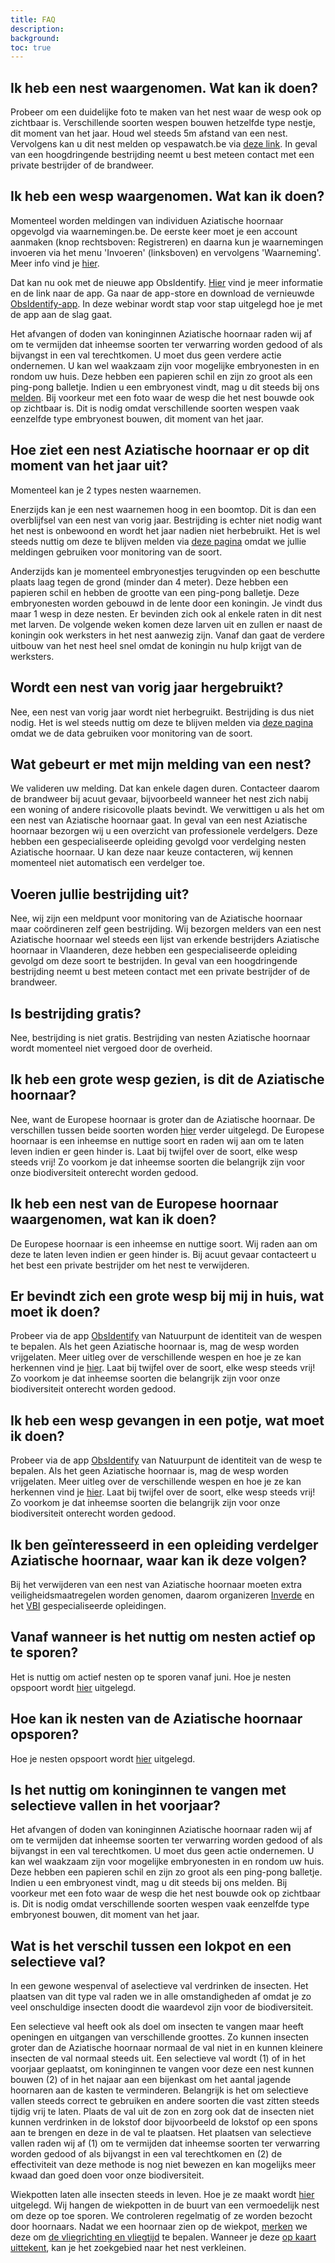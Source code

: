 ```yaml
---
title: FAQ
description:
background:
toc: true
---
```


## Ik heb een nest waargenomen. Wat kan ik doen?
Probeer om een duidelijke foto te maken van het nest waar de wesp ook op zichtbaar is. Verschillende soorten wespen bouwen hetzelfde type nestje, dit moment van het jaar. Houd wel steeds 5m afstand van een nest. Vervolgens kan u dit nest melden op vespawatch.be via [deze link](https://vespawatch.be/report-nest/). In geval van een hoogdringende bestrijding neemt u best meteen contact met een private bestrijder of de brandweer.

## Ik heb een wesp waargenomen. Wat kan ik doen?
Momenteel worden meldingen van individuen Aziatische hoornaar opgevolgd via waarnemingen.be. De eerste keer moet je een account aanmaken (knop rechtsboven: Registreren) en daarna kun je waarnemingen invoeren via het menu 'Invoeren' (linksboven) en vervolgens 'Waarneming'.
Meer info vind je [hier](www.natuurpunt.be/pagina/hoe-voer-je-waarnemingen).

Dat kan nu ook met de nieuwe app ObsIdentify.
[Hier](https://www.natuurpunt.be/nieuws/vernieuwde-obsidentify-herkent-en-daagt-je-uit-20210512) vind je meer informatie en de link naar de app.
Ga naar de app-store en download de vernieuwde [ObsIdentify-app](https://waarnemingen.be/apps/obsidentify/install/).
In deze webinar wordt stap voor stap uitgelegd hoe je met de app aan de slag gaat.

Het afvangen of doden van koninginnen Aziatische hoornaar raden wij af om te vermijden dat inheemse soorten ter verwarring worden gedood of als bijvangst in een val terechtkomen. U moet dus geen verdere actie ondernemen.
U kan wel waakzaam zijn voor mogelijke embryonesten in en rondom uw huis. Deze hebben een papieren schil en zijn zo groot als een ping-pong balletje. Indien u een embryonest vindt, mag u dit steeds bij ons [melden](https://vespawatch.be/report-nest/). Bij voorkeur met een foto waar de wesp die het nest bouwde ook op zichtbaar is. Dit is nodig omdat verschillende soorten wespen vaak eenzelfde type embryonest bouwen, dit moment van het jaar.

## Hoe ziet een nest Aziatische hoornaar er op dit moment van het jaar uit?

Momenteel kan je 2 types nesten waarnemen.

Enerzijds kan je een nest waarnemen hoog in een boomtop. Dit is dan een overblijfsel van een nest van vorig jaar. Bestrijding is echter niet nodig want het nest is onbewoond en wordt het jaar nadien niet herbebruikt. Het is wel steeds nuttig om deze te blijven melden via [deze pagina](https://vespawatch.be/report-nest/) omdat we jullie meldingen gebruiken voor monitoring van de soort. 

Anderzijds kan je momenteel embryonestjes terugvinden op een beschutte plaats laag tegen de grond (minder dan 4 meter). Deze hebben een papieren schil en hebben de grootte van een ping-pong balletje. Deze embryonesten worden gebouwd in de lente door een koningin. Je vindt dus maar 1 wesp in deze nesten. Er bevinden zich ook al enkele raten in dit nest met larven. De volgende weken komen deze larven uit en zullen er naast de koningin ook werksters in het nest aanwezig zijn. Vanaf dan gaat de verdere uitbouw van het nest heel snel omdat de koningin nu hulp krijgt van de werksters. 

## Wordt een nest van vorig jaar hergebruikt?
Nee, een nest van vorig jaar wordt niet herbegruikt. Bestrijding is dus niet nodig. Het is wel steeds nuttig om deze te blijven melden via [deze pagina](https://vespawatch.be/report-nest/) omdat we de data gebruiken voor monitoring van de soort. 

## Wat gebeurt er met mijn melding van een nest?
We valideren uw melding. Dat kan enkele dagen duren. Contacteer daarom de brandweer bij acuut gevaar, bijvoorbeeld wanneer het nest zich nabij een woning of andere risicovolle plaats bevindt. We verwittigen u als het om een nest van Aziatische hoornaar gaat.
In geval van een nest Aziatische hoornaar bezorgen wij u een overzicht van professionele verdelgers. Deze hebben een gespecialiseerde opleiding gevolgd voor verdelging nesten Aziatische hoornaar. U kan deze naar keuze contacteren, wij kennen momenteel niet automatisch een verdelger toe. 

## Voeren jullie bestrijding uit?
Nee, wij zijn een meldpunt voor monitoring van de Aziatische hoornaar maar coördineren zelf geen bestrijding. Wij bezorgen melders van een nest Aziatische hoornaar wel steeds een lijst van erkende bestrijders Aziatische hoornaar in Vlaanderen, deze hebben een gespecialiseerde opleiding gevolgd om deze soort te bestrijden. In geval van een hoogdringende bestrijding neemt u best meteen contact met een private bestrijder of de brandweer.

## Is bestrijding gratis?
Nee, bestrijding is niet gratis. Bestrijding van nesten Aziatische hoornaar wordt momenteel niet vergoed door de overheid.

## Ik heb een grote wesp gezien, is dit de Aziatische hoornaar?
Nee, want de Europese hoornaar is groter dan de Aziatische hoornaar. De verschillen tussen beide soorten worden [hier](https://vespawatch.be/identification/) verder uitgelegd. De Europese hoornaar is een inheemse en nuttige soort en raden wij aan om te laten leven indien er geen hinder is. Laat bij twijfel over de soort, elke wesp steeds vrij! Zo voorkom je dat inheemse soorten die belangrijk zijn voor onze biodiversiteit onterecht worden gedood.

## Ik heb een nest van de Europese hoornaar waargenomen, wat kan ik doen?
De Europese hoornaar is een inheemse en nuttige soort. Wij raden aan om deze te laten leven indien er geen hinder is. Bij acuut gevaar contacteert u het best een private bestrijder om het nest te verwijderen.

## Er bevindt zich een grote wesp bij mij in huis, wat moet ik doen?
Probeer via de app [ObsIdentify](https://waarnemingen.be/apps/obsidentify/install/) van Natuurpunt de identiteit van de wespen te bepalen. Als het geen Aziatische hoornaar is, mag de wesp worden vrijgelaten. Meer uitleg over de verschillende wespen en hoe je ze kan herkennen vind je [hier](https://vespawatch.be/identification/). Laat bij twijfel over de soort, elke wesp steeds vrij! Zo voorkom je dat inheemse soorten die belangrijk zijn voor onze biodiversiteit onterecht worden gedood.

## Ik heb een wesp gevangen in een potje, wat moet ik doen?
Probeer via de app [ObsIdentify](https://waarnemingen.be/apps/obsidentify/install/) van Natuurpunt de identiteit van de wesp te bepalen. Als het geen Aziatische hoornaar is, mag de wesp worden vrijgelaten. Meer uitleg over de verschillende wespen en hoe je ze kan herkennen vind je [hier](https://vespawatch.be/identification/). Laat bij twijfel over de soort, elke wesp steeds vrij! Zo voorkom je dat inheemse soorten die belangrijk zijn voor onze biodiversiteit onterecht worden gedood.

## Ik ben geïnteresseerd in een opleiding verdelger Aziatische hoornaar, waar kan ik deze volgen?
Bij het verwijderen van een nest van Aziatische hoornaar moeten extra veiligheidsmaatregelen worden genomen, daarom organizeren [Inverde](https://www.inverde.be/opleidingen/verdelging-en-verwijdering-van-aziatische-hoornaars) en het [VBI](https://vlaamsbijeninstituut.be/opleiding-voor-verdelgers-aziatische-hoornaar/) gespecialiseerde opleidingen.

## Vanaf wanneer is het nuttig om nesten actief op te sporen?
Het is nuttig om actief nesten op te sporen vanaf juni. Hoe je nesten opspoort wordt [hier](https://vespawatch.be/get-involved/#hoe-zoek-je-nesten) uitgelegd.

## Hoe kan ik nesten van de Aziatische hoornaar opsporen?
Hoe je nesten opspoort wordt [hier](https://vespawatch.be/get-involved/#hoe-zoek-je-nesten) uitgelegd.

## Is het nuttig om koninginnen te vangen met selectieve vallen in het voorjaar?
Het afvangen of doden van koninginnen Aziatische hoornaar raden wij af om te vermijden dat inheemse soorten ter verwarring worden gedood of als bijvangst in een val terechtkomen. U moet dus geen actie ondernemen. U kan wel waakzaam zijn voor mogelijke embryonesten in en rondom uw huis. Deze hebben een papieren schil en zijn zo groot als een ping-pong balletje. Indien u een embryonest vindt, mag u dit steeds bij ons melden. Bij voorkeur met een foto waar de wesp die het nest bouwde ook op zichtbaar is. Dit is nodig omdat verschillende soorten wespen vaak eenzelfde type embryonest bouwen, dit moment van het jaar.

## Wat is het verschil tussen een lokpot en een selectieve val?
In een gewone wespenval of aselectieve val verdrinken de insecten. Het plaatsen van dit type val raden we in alle omstandigheden af omdat je zo veel onschuldige insecten doodt die waardevol zijn voor de biodiversiteit.

Een selectieve val heeft ook als doel om insecten te vangen maar heeft openingen en uitgangen van verschillende groottes. Zo kunnen insecten groter dan de Aziatische hoornaar normaal de val niet in en kunnen kleinere insecten de val normaal steeds uit. Een selectieve val wordt (1) of in het voorjaar geplaatst, om koninginnen te vangen voor deze een nest kunnen bouwen (2) of in het najaar aan een bijenkast om het aantal jagende hoornaren aan de kasten te verminderen. Belangrijk is het om selectieve vallen steeds correct te gebruiken en andere soorten die vast zitten steeds tijdig vrij te laten. Plaats de val uit de zon en zorg ook dat de insecten niet kunnen verdrinken in de lokstof door bijvoorbeeld de lokstof op een spons aan te brengen en deze in de val te plaatsen. Het plaatsen van selectieve vallen raden wij af (1) om te vermijden dat inheemse soorten ter verwarring worden gedood of als bijvangst in een val terechtkomen en (2) de effectiviteit van deze methode is nog niet bewezen en kan mogelijks meer kwaad dan goed doen voor onze biodiversiteit.

Wiekpotten laten alle insecten steeds in leven. Hoe je ze maakt wordt [hier](https://vespawatch.be/get-involved/#stap-1-maak-een-wiekpot-en-hang-hem-op) uitgelegd. Wij hangen de wiekpotten in de buurt van een vermoedelijk nest om deze op toe sporen. We controleren regelmatig of ze worden bezocht door hoornaars. Nadat we een hoornaar zien op de wiekpot, [merken](https://vespawatch.be/get-involved/#stap-2-merk-de-gevangen-hoornaar) we deze om [de vliegrichting en vliegtijd](https://vespawatch.be/get-involved/#stap-3-noteer-de-tijden-en-de-vliegrichting) te bepalen. Wanneer je deze [op kaart uittekent](https://vespawatch.be/get-involved/#stap-4-zet-de-vliegrichtingen-en-vliegtijden-op-een-kaart), kan je het zoekgebied naar het nest verkleinen. 

